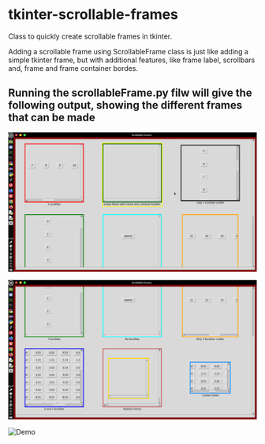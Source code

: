# tkinter-scrollable-frames
Class to quickly create scrollable frames in tkinter.

Adding a scrollable frame using ScrollableFrame class is just like adding a simple tkinter frame, but with additional features, like frame label, scrollbars and, frame and frame container bordes.

## Running the scrollableFrame.py filw will give the following output, showing the different frames that can be made
![Demo](https://github.com/sumqwerty/tkinter-scrollable-frames/blob/main/demoPics/output1.png)


![Demo](https://github.com/sumqwerty/tkinter-scrollable-frames/blob/main/demoPics/output2.png)


![Demo](https://github.com/sumqwerty/tkinter-scrollable-frames/blob/main/demoPics/scrollableFrame.gif)
